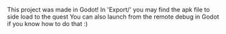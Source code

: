 This project was made in Godot!
In 'Export/' you may find the apk file to side load to the quest
You can also launch from the remote debug in Godot if you know how to do that
:)
